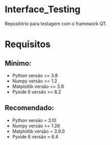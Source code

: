 # Interface_Testing
Repositório para testagem com o framework QT.



# Requisitos
## Mínimo: 

- Python versão >= 3.8
- Numpy versão >= 1.2
- Matplotlib versão <= 3.9
- Pyside 6 versão >= 6.2

## Recomendado:

- Python versão = 3.10
- Numpy versão >= 1.26
- Matplotlib versão = 3.9.0
- Pyside 6 versão = 6.4
